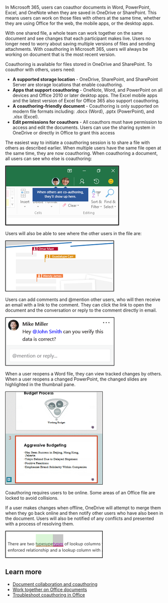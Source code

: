 In Microsoft 365, users can coauthor documents in Word, PowerPoint, Excel, and OneNote when they are saved in OneDrive or SharePoint. This means users can work on those files with others at the same time, whether they are using Office for the web, the mobile apps, or the desktop apps. 

With one shared file, a whole team can work together on the same document and see changes that each participant makes live. Users no longer need to worry about saving multiple versions of files and sending attachments. With coauthoring in Microsoft 365, users will always be working on document that is the most recent version. 

Coauthoring is available for files stored in OneDrive and SharePoint. To coauthor with others, users need:
- **A supported storage location** - OneDrive, SharePoint, and SharePoint Server are storage locations that enable coauthoring.
- **Apps that support coauthoring** - OneNote, Word, and PowerPoint on all devices and Office 2010 or later desktop apps. The Excel mobile apps and the latest version of Excel for Office 365 also support coauthoring. 
- **A coauthoring-friendly document** - Coauthoring is only supported on modern file formats including: .docx (Word), .pptx (PowerPoint), and .xlsx (Excel).
- **Edit permissions for coauthors** - All coauthors must have permission to access and edit the documents. Users can use the sharing system in OneDrive or directly in Office to grant this access

The easiest way to initiate a coauthoring session is to share a file with others as described earlier. When multiple users have the same file open at the same time, they are now coauthoring. When coauthoring a document, all users can see who else is coauthoring:
 
![When coauthoring a document, all users can see who else is coauthoring](../media/coauthors.png)

Users will also be able to see where the other users in the file are:

![Users will also be able to see where the other users in the file are](../media/others-in-file.png)
 
Users can add comments and @mention other users, who will then receive an email with a link to the comment. They can click the link to open the document and the conversation or reply to the comment directly in email.
 
![Users can add comments and @mention other users](../media/reply.png)

When a user reopens a Word file, they can view tracked changes by others. When a user reopens a changed PowerPoint, the changed slides are highlighted in the thumbnail pane. 
 
![When a user reopens a changed PowerPoint, the changed slides are highlighted in the thumbnail pane](../media/changed-slides.png)

Coauthoring requires users to be online. Some areas of an Office file are locked to avoid collisions.

If a user makes changes when offline, OneDrive will attempt to merge them when they go back online and then notify other users who have also been in the document. Users will also be notified of any conflicts and presented with a process of resolving them.

![Users will also be notified of any conflicts and presented with a process of resolving them](../media/conflicts.png)
 
## Learn more
- [Document collaboration and coauthoring](https://support.office.com/article/document-collaboration-and-co-authoring-ee1509b4-1f6e-401e-b04a-782d26f564a4?azure-portal=true)
- [Work together on Office documents](https://support.office.com/article/work-together-on-office-documents-ea3807bc-2b73-406f-a8c9-a493de18258b?azure-portal=true)
- [Troubleshoot coauthoring in Office](https://support.office.com/article/troubleshoot-co-authoring-in-office-bd481512-3f3a-4b6d-b7eb-ebf9d3626ae7?azure-portal=true)
